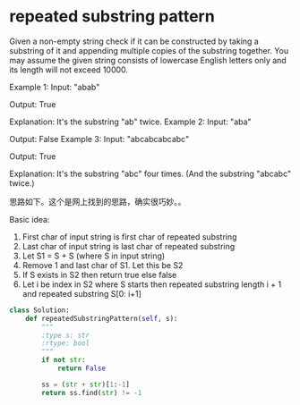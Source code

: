 # repeated substring pattern

Given a non-empty string check if it can be constructed by taking a substring of it and appending multiple copies of the substring together. You may assume the given string consists of lowercase English letters only and its length will not exceed 10000.

Example 1:
Input: "abab"

Output: True

Explanation: It's the substring "ab" twice.
Example 2:
Input: "aba"

Output: False
Example 3:
Input: "abcabcabcabc"

Output: True

Explanation: It's the substring "abc" four times. (And the substring "abcabc" twice.)

思路如下。这个是网上找到的思路，确实很巧妙。。

Basic idea:

1. First char of input string is first char of repeated substring
2. Last char of input string is last char of repeated substring
3. Let S1 = S + S (where S in input string)
4. Remove 1 and last char of S1. Let this be S2
5. If S exists in S2 then return true else false
6. Let i be index in S2 where S starts then repeated substring length i + 1 and repeated substring S[0: i+1]


```python
class Solution:
    def repeatedSubstringPattern(self, s):
        """
        :type s: str
        :rtype: bool
        """
        if not str:
            return False

        ss = (str + str)[1:-1]
        return ss.find(str) != -1

```

